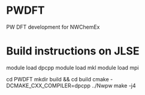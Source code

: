 # PWDFT
PW DFT development for NWChemEx

# Build instructions on JLSE
module load dpcpp
module load mkl
module load mpi

cd PWDFT
mkdir build && cd build
cmake -DCMAKE_CXX_COMPILER=dpcpp ../Nwpw
make -j4
